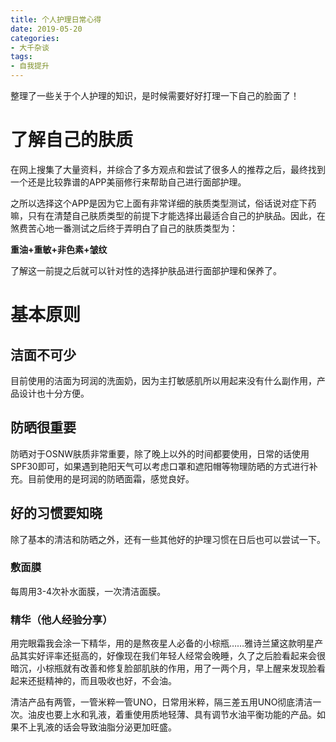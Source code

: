 ```yaml
---
title: 个人护理日常心得
date: 2019-05-20
categories:
- 大千杂谈
tags:
- 自我提升
---
```


整理了一些关于个人护理的知识，是时候需要好好打理一下自己的脸面了！

# 了解自己的肤质

在网上搜集了大量资料，并综合了多方观点和尝试了很多人的推荐之后，最终找到一个还是比较靠谱的APP美丽修行来帮助自己进行面部护理。

之所以选择这个APP是因为它上面有非常详细的肤质类型测试，俗话说对症下药嘛，只有在清楚自己肤质类型的前提下才能选择出最适合自己的护肤品。因此，在煞费苦心地一番测试之后终于弄明白了自己的肤质类型为：

**重油+重敏+非色素+皱纹**

了解这一前提之后就可以针对性的选择护肤品进行面部护理和保养了。

# 基本原则

## 洁面不可少

目前使用的洁面为珂润的洗面奶，因为主打敏感肌所以用起来没有什么副作用，产品设计也十分方便。

## 防晒很重要

防晒对于OSNW肤质非常重要，除了晚上以外的时间都要使用，日常的话使用SPF30即可，如果遇到艳阳天气可以考虑口罩和遮阳帽等物理防晒的方式进行补充。目前使用的是珂润的防晒面霜，感觉良好。

## 好的习惯要知晓

除了基本的清洁和防晒之外，还有一些其他好的护理习惯在日后也可以尝试一下。

### 敷面膜

每周用3-4次补水面膜，一次清洁面膜。

### 精华（他人经验分享）

用完眼霜我会涂一下精华，用的是熬夜星人必备的小棕瓶……雅诗兰黛这款明星产品其实好评率还挺高的，好像现在我们年轻人经常会晚睡，久了之后脸看起来会很暗沉，小棕瓶就有改善和修复脸部肌肤的作用，用了一两个月，早上醒来发现脸看起来还挺精神的，而且吸收也好，不会油。

清洁产品有两管，一管米粹一管UNO，日常用米粹，隔三差五用UNO彻底清洁一次。油皮也要上水和乳液，着重使用质地轻薄、具有调节水油平衡功能的产品。如果不上乳液的话会导致油脂分泌更加旺盛。